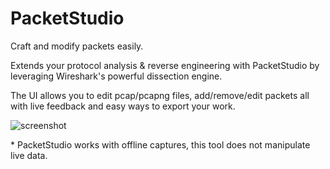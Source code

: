 # PacketStudio

Craft and modify packets easily.

Extends your protocol analysis & reverse engineering with PacketStudio by leveraging Wireshark's powerful dissection engine.

The UI allows you to edit pcap/pcapng files, add/remove/edit packets all with live feedback and easy ways to export your work.


![screenshot](https://i.imgur.com/GNuIcXn.png)

\* PacketStudio works with offline captures, this tool does not manipulate live data.
